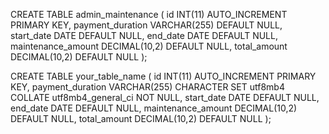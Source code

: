 CREATE TABLE admin_maintenance ( id INT(11) AUTO_INCREMENT PRIMARY KEY, payment_duration VARCHAR(255) DEFAULT NULL, start_date DATE DEFAULT NULL, end_date DATE DEFAULT NULL, maintenance_amount DECIMAL(10,2) DEFAULT NULL, total_amount DECIMAL(10,2) DEFAULT NULL );


CREATE TABLE your_table_name (
    id INT(11) AUTO_INCREMENT PRIMARY KEY,
    payment_duration VARCHAR(255) CHARACTER SET utf8mb4 COLLATE utf8mb4_general_ci NOT NULL,
    start_date DATE DEFAULT NULL,
    end_date DATE DEFAULT NULL,
    maintenance_amount DECIMAL(10,2) DEFAULT NULL,
    total_amount DECIMAL(10,2) DEFAULT NULL
);
